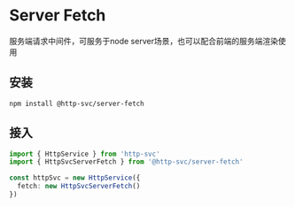 # Server Fetch <Badge type="warning" text="操作指南" />

服务端请求中间件，可服务于node server场景，也可以配合前端的服务端渲染使用

## 安装

```shell
npm install @http-svc/server-fetch
```

## 接入

```ts
import { HttpService } from 'http-svc'
import { HttpSvcServerFetch } from '@http-svc/server-fetch'

const httpSvc = new HttpService({
  fetch: new HttpSvcServerFetch()
})
```
